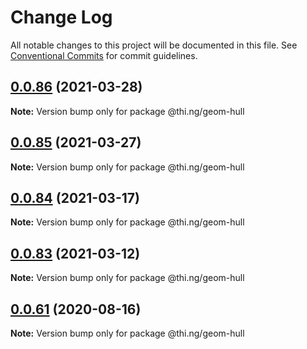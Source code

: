 # Change Log

All notable changes to this project will be documented in this file.
See [Conventional Commits](https://conventionalcommits.org) for commit guidelines.

## [0.0.86](https://github.com/thi-ng/umbrella/compare/@thi.ng/geom-hull@0.0.85...@thi.ng/geom-hull@0.0.86) (2021-03-28)

**Note:** Version bump only for package @thi.ng/geom-hull





## [0.0.85](https://github.com/thi-ng/umbrella/compare/@thi.ng/geom-hull@0.0.84...@thi.ng/geom-hull@0.0.85) (2021-03-27)

**Note:** Version bump only for package @thi.ng/geom-hull





## [0.0.84](https://github.com/thi-ng/umbrella/compare/@thi.ng/geom-hull@0.0.83...@thi.ng/geom-hull@0.0.84) (2021-03-17)

**Note:** Version bump only for package @thi.ng/geom-hull





## [0.0.83](https://github.com/thi-ng/umbrella/compare/@thi.ng/geom-hull@0.0.82...@thi.ng/geom-hull@0.0.83) (2021-03-12)

**Note:** Version bump only for package @thi.ng/geom-hull





## [0.0.61](https://github.com/thi-ng/umbrella/compare/@thi.ng/geom-hull@0.0.60...@thi.ng/geom-hull@0.0.61) (2020-08-16)

**Note:** Version bump only for package @thi.ng/geom-hull
